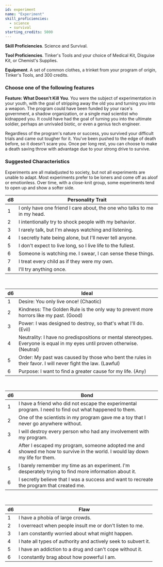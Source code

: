 ```yaml
---
id: experiment
name: "Experiment"
skill_proficiencies:
  - science
  - survival
starting_credits: 5000
---
```

__Skill Proficiencies__. Science and Survival.

__Tool Proficiencies__. Tinker's Tools and your choice of Medical Kit, Disguise Kit, or Chemist's Supplies.

__Equipment__. A set of common clothes, a trinket from your program of origin, Tinker's Tools, and 300 credits.

### Choose one of the following features

__Feature: What Doesn't Kill You__. You were the subject of experimentation in your youth, with the goal of stripping
away the old you and turning you into a weapon. The program could have been funded by your race's government, a
shadow organization, or a single mad scientist who kidnapped you. It could have had the goal of turning you into the
ultimate soldier, perhaps an unrivaled biotic, or even a genius tech engineer.

Regardless of the program's nature or success, you survived your difficult trials and came out tougher for it. You've
been pushed to the edge of death before, so it doesn't scare you. Once per long rest, you can choose to make a death
saving throw with advantage due to your strong drive to survive.

<div class="hr"></div>

### Suggested Characteristics
Experiments are all maladjusted to society, but not all experiments are unable to adapt. Most experiments prefer to be loners
and come off as aloof or emotionless. Over time, with a close-knit group, some experiments tend to open up and show a softer side.

d8 | Personality Trait
--- | ---
1 | I only have one friend I care about, the one who talks to me in my head.
2 | I intentionally try to shock people with my behavior.
3 | I rarely talk, but I'm always watching and listening.
4 | I secretly hate being alone, but I'll never tell anyone.
5 | I don't expect to live long, so I live life to the fullest.
6 | Someone is watching me. I swear, I can sense these things.
7 | I treat every child as if they were my own.
8 | I'll try anything once.

<br>

d6 | Ideal
--- | ---
1 | Desire: You only live once! (Chaotic)
2 | Kindness: The Golden Rule is the only way to prevent more horrors like my past. (Good)
3 | Power: I was designed to destroy, so that's what I'll do. (Evil)
4 | Neutrality: I have no predispositions or mental stereotypes. Everyone is equal in my eyes until proven otherwise. (Neutral)
5 | Order: My past was caused by those who bent the rules in their favor. I will never fight the law. (Lawful)
6 | Purpose: I want to find a greater cause for my life. (Any)

<br>

d6 | Bond
--- | ---
1 | I have a friend who did not escape the experimental program. I need to find out what happened to them.
2 | One of the scientists in my program gave me a toy that I never go anywhere without.
3 | I will destroy every person who had any involvement with my program.
4 | After I escaped my program, someone adopted me and showed me how to survive in the world. I would lay down my life for them.
5 | I barely remember my time as an experiment. I'm desperately trying to find more information about it.
6 | I secretly believe that I was a success and want to recreate the program that created me.

<br>

d6 | Flaw
--- | ---
1 | I have a phobia of large crowds.
2 | I overreact when people insult me or don't listen to me.
3 | I am constantly worried about what might happen.
4 | I hate all types of authority and actively seek to subvert it.
5 | I have an addiction to a drug and can't cope without it.
6 | I constantly brag about how powerful I am.